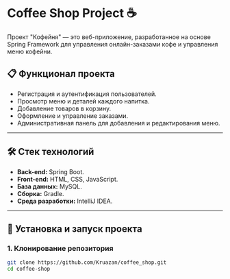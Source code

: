 # Coffee Shop Project ☕️

Проект "Кофейня" — это веб-приложение, разработанное на основе Spring Framework для управления онлайн-заказами кофе и управления меню кофейни.

## 📋 Функционал проекта
- Регистрация и аутентификация пользователей.
- Просмотр меню и деталей каждого напитка.
- Добавление товаров в корзину.
- Оформление и управление заказами.
- Административная панель для добавления и редактирования меню.

---

## 🛠 Стек технологий
- **Back-end:** Spring Boot.
- **Front-end:** HTML, CSS, JavaScript.
- **База данных:** MySQL.
- **Сборка:** Gradle.
- **Среда разработки:** IntelliJ IDEA.

---

## 🚀 Установка и запуск проекта

### 1. Клонирование репозитория
```bash
git clone https://github.com/Kruazan/coffee_shop.git
cd coffee-shop
